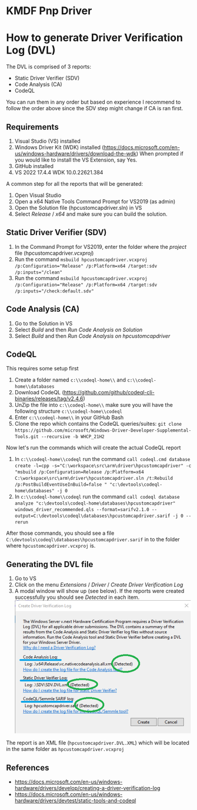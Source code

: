 # KMDF Pnp Driver

# How to generate Driver Verification Log (DVL)

The DVL is comprised of 3 reports:
- Static Driver Verifier (SDV)
- Code Analysis (CA)
- CodeQL 

You can run them in any order but based on experience I recommend to follow the order above since the SDV step might change if CA is ran first. 

## Requirements
1. Visual Studio (VS) installed
2. Windows Driver Kit (WDK) installed (https://docs.microsoft.com/en-us/windows-hardware/drivers/download-the-wdk) When prompted if you would like to install the VS Extension, say Yes.
3. GitHub installed
4. VS 2022 17.4.4 WDK 10.0.22621.384

A common step for all the reports that will be generated:
1. Open Visual Studio 
2. Open a x64 Native Tools Command Prompt for VS2019 (as admin)
3. Open the Solution file (hpcustomcapdriver.sln) in VS
4. Select *Release* / *x64* and make sure you can build the solution.

## Static Driver Verifier (SDV)
1. In the Command Prompt for VS2019, enter the folder where the *project* file (hpcustomcapdriver.*vcxproj*)
2. Run the command ``` msbuild hpcustomcapdriver.vcxproj /p:Configuration="Release" /p:Platform=x64 /target:sdv /p:inputs="/clean" ```
3. Run the command ``` msbuild hpcustomcapdriver.vcxproj /p:Configuration="Release" /p:Platform=x64 /target:sdv /p:inputs="/check:default.sdv" ```

## Code Analysis (CA)
1. Go to the Solution in VS
2. Select *Build* and then *Run Code Analysis on Solution*
3. Select *Build* and then *Run Code Analysis on hpcustomcapdriver*

## CodeQL
This requires some setup first
1. Create a folder named ```c:\\codeql-home\\``` and ```c:\\codeql-home\\databases```
2. Download CodeQL (https://github.com/github/codeql-cli-binaries/releases/tag/v2.4.6)
3. UnZip the file into ```c:\\codeql-home\\``` make sure you will have the following structure ```c:\\codeql-home\\codeql``` 
4. Enter ```c:\\codeql-home\\``` in your GitHub Bash
5. Clone the repo which contains the CodeQL queries/suites: ```git clone https://github.com/microsoft/Windows-Driver-Developer-Supplemental-Tools.git --recursive -b WHCP_21H2```

Now let's run the commands which will create the actual CodeQL report
1. In ```c:\\codeql-home\\codeql``` run the command ```call codeql.cmd database create -l=cpp -s="C:\workspace\src\arm\driver\hpcustomcapdriver" -c "msbuild /p:Configuration=Release /p:Platform=x64 C:\workspace\src\arm\driver\hpcustomcapdriver.sln /t:Rebuild /p:PostBuildEventUseInBuild=false " "c:\devtools\codeql-home\databases" -j 0``` 
2. In ```c:\\codeql-home\\codeql``` run the command ```call codeql database analyze "c:\devtools\codeql-home\databases\hpcustomcapdriver" windows_driver_recommended.qls --format=sarifv2.1.0 --output=C:\devtools\codeql\databases\hpcustomcapdriver.sarif -j 0 --rerun```

After those commands, you should see a file ```C:\devtools\codeql\databases\hpcustomcapdriver.sarif``` in to the folder where ```hpcustomcapdriver.vcxproj``` is.

## Generating the DVL file
1. Go to VS
2. Click on the menu *Extensions* / *Driver* / *Create Driver Verification Log*
3. A modal window will show up (see below). If the reports were created successfully you should see *Detected* in each item.
![DVL Modal Window](res/dvl_modal_window.png)

The report is an XML file (```hpcustomcapdriver.DVL.XML```) which will be located in the same folder as ```hpcustomcapdriver.vcxproj```

## References
- https://docs.microsoft.com/en-us/windows-hardware/drivers/develop/creating-a-driver-verification-log
- https://docs.microsoft.com/en-us/windows-hardware/drivers/devtest/static-tools-and-codeql
